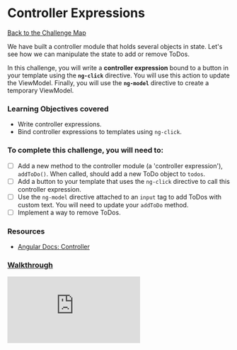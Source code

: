 # Controller Expressions

[Back to the Challenge Map](00_challenge_map.md)

We have built a controller module that holds several objects in state. Let's see how we can manipulate the state to add or remove ToDos.

In this challenge, you will write a **controller expression** bound to a button in your template using the **`ng-click`** directive. You will use this action to update the ViewModel. Finally, you will use the **`ng-model`** directive to create a temporary ViewModel.

### Learning Objectives covered
- Write controller expressions.
- Bind controller expressions to templates using `ng-click`.

### To complete this challenge, you will need to:

- [ ] Add a new method to the controller module (a 'controller expression'), `addToDo()`. When called, should add a new ToDo object to `todos`.
- [ ] Add a button to your template that uses the `ng-click` directive to call this controller expression.
- [ ] Use the `ng-model` directive attached to an `input` tag to add ToDos with custom text. You will need to update your `addToDo` method.
- [ ] Implement a way to remove ToDos.

### Resources

- [Angular Docs: Controller](https://docs.angularjs.org/guide/controller)

### [Walkthrough](walkthroughs/05_controller_expressions.md)


![Tracking pixel](https://githubanalytics.herokuapp.com/course/further_javascript/deprecated/angular_challenges_and_walkthroughs/05_controller_expressions.md)

